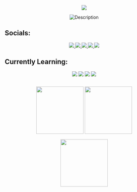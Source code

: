 <p align="center">
  <img src="https://readme-typing-svg.herokuapp.com/?lines=𝐕𝐢𝐭𝐨́𝐫𝐢𝐚+𝐂𝐚𝐞𝐭𝐚𝐧𝐨+𝐕𝐚𝐥𝐞𝐧𝐜̧𝐚;Computer+Science+Student;&center=true&size=22">
</p>

<p align="center">
  <img src="https://media3.giphy.com/media/v1.Y2lkPTc5MGI3NjExbGI3eG5vOW4xbGM1cW4zdDZ1ZXlhZzVtZWNsZHR2Z3J0Y2trNm95ZSZlcD12MV9pbnRlcm5hbF9naWZfYnlfaWQmY3Q9Zw/N3yLGQ1oMYfGU/giphy.gif" alt="Description">
</p>

## Socials:
<p align="center">
  <a href="https://discord.com/invite/tKvaXwEz" target="_blank">
    <img src="https://img.shields.io/badge/Discord-5865F2?style=for-the-badge&logo=discord&logoColor=white">
  </a>
  <a href="https://instagram.com/vitoriacvalenca" target="_blank">
    <img src="https://img.shields.io/badge/Instagram-1E2AD2?style=for-the-badge&logo=instagram&logoColor=white">
  </a>
  <a href="https://linkedin.com/in/vitoriavalenca" target="_blank">
    <img src="https://img.shields.io/badge/LinkedIn-1E2AD2?style=for-the-badge&logo=linkedin&logoColor=white">
  </a>
  <a href="https://www.youtube.com/@vitoriacaetanov" target="_blank">
    <img src="https://img.shields.io/badge/YouTube-1E2AD2?style=for-the-badge&logo=youtube&logoColor=white">
  </a>
  <a href="mailto:vitoriacaetanocontato@gmail.com">
    <img src="https://img.shields.io/badge/Email-1E2AD2?style=for-the-badge&logo=gmail&logoColor=white">
  </a>
</p>


## Currently Learning:

<p align="center">
  <img src="https://img.shields.io/badge/JavaScript-1E2AD2?style=for-the-badge&logo=javascript&logoColor=white">
  <img src="https://img.shields.io/badge/CSS3-1E2AD2?style=for-the-badge&logo=css3&logoColor=white">
  <img src="https://img.shields.io/badge/HTML5-1E2AD2?style=for-the-badge&logo=html5&logoColor=white">
  <img src="https://img.shields.io/badge/Python-1E2AD2?style=for-the-badge&logo=python&logoColor=white">
</p>

##

<p align="center">
  <img height="150" src="https://github-readme-stats.vercel.app/api?username=vitoriavalenca&theme=algolia&hide_border=false&include_all_commits=true&count_private=true">
  <img height="150" src="https://nirzak-streak-stats.vercel.app/?user=vitoriavalenca&theme=algolia&hide_border=false">
</p>

<p align="center">
  <img height="150" src="https://github-readme-stats.vercel.app/api/top-langs/?username=vitoriavalenca&theme=algolia&hide_border=false&include_all_commits=true&count_private=true&layout=compact">
</p>





<!---
vitoriavalenca/vitoriavalenca is a ✨ special ✨ repository because its `README.md` (this file) appears on your GitHub profile.
You can click the Preview link to take a look at your changes.
--->
